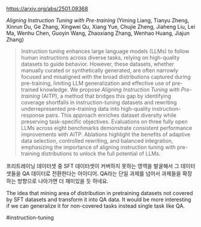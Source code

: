 https://arxiv.org/abs/2501.09368

*Aligning Instruction Tuning with Pre-training* (Yiming Liang, Tianyu Zheng, Xinrun Du, Ge Zhang, Xingwei Qu, Xiang Yue, Chujie Zheng, Jiaheng Liu, Lei Ma, Wenhu Chen, Guoyin Wang, Zhaoxiang Zhang, Wenhao Huang, Jiajun Zhang)

> Instruction tuning enhances large language models (LLMs) to follow human instructions across diverse tasks, relying on high-quality datasets to guide behavior. However, these datasets, whether manually curated or synthetically generated, are often narrowly focused and misaligned with the broad distributions captured during pre-training, limiting LLM generalization and effective use of pre-trained knowledge. We propose *Aligning Instruction Tuning with Pre-training* (AITP), a method that bridges this gap by identifying coverage shortfalls in instruction-tuning datasets and rewriting underrepresented pre-training data into high-quality instruction-response pairs. This approach enriches dataset diversity while preserving task-specific objectives. Evaluations on three fully open LLMs across eight benchmarks demonstrate consistent performance improvements with AITP. Ablations highlight the benefits of adaptive data selection, controlled rewriting, and balanced integration, emphasizing the importance of aligning instruction tuning with pre-training distributions to unlock the full potential of LLMs.

프리트레이닝 데이터셋 중 SFT 데이터셋이 커버하지 못하는 영역을 발굴해서 그 데이터셋들을 QA 데이터로 전환한다는 아이디어. QA라는 단일 과제를 넘어서 과제들을 확장하는 방향으로 나아가면 더 재미있을 듯 하네요.

<english>
The idea that mining area of distribution in pretraining datasets not covered by SFT datasets and transform it into QA data. It would be more interesting if we can generalize it for non-covered tasks instead single task like QA.
</english>

#instruction-tuning 